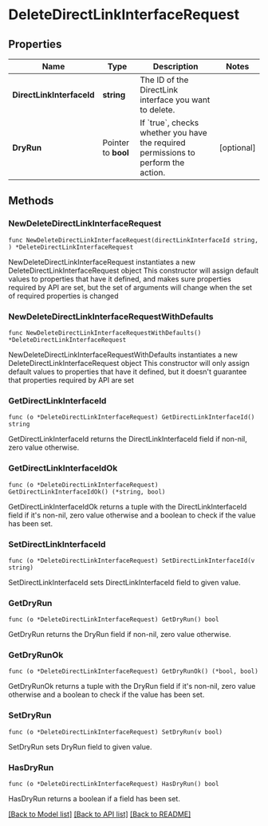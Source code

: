 # DeleteDirectLinkInterfaceRequest

## Properties

Name | Type | Description | Notes
------------ | ------------- | ------------- | -------------
**DirectLinkInterfaceId** | **string** | The ID of the DirectLink interface you want to delete. | 
**DryRun** | Pointer to **bool** | If &#x60;true&#x60;, checks whether you have the required permissions to perform the action. | [optional] 

## Methods

### NewDeleteDirectLinkInterfaceRequest

`func NewDeleteDirectLinkInterfaceRequest(directLinkInterfaceId string, ) *DeleteDirectLinkInterfaceRequest`

NewDeleteDirectLinkInterfaceRequest instantiates a new DeleteDirectLinkInterfaceRequest object
This constructor will assign default values to properties that have it defined,
and makes sure properties required by API are set, but the set of arguments
will change when the set of required properties is changed

### NewDeleteDirectLinkInterfaceRequestWithDefaults

`func NewDeleteDirectLinkInterfaceRequestWithDefaults() *DeleteDirectLinkInterfaceRequest`

NewDeleteDirectLinkInterfaceRequestWithDefaults instantiates a new DeleteDirectLinkInterfaceRequest object
This constructor will only assign default values to properties that have it defined,
but it doesn't guarantee that properties required by API are set

### GetDirectLinkInterfaceId

`func (o *DeleteDirectLinkInterfaceRequest) GetDirectLinkInterfaceId() string`

GetDirectLinkInterfaceId returns the DirectLinkInterfaceId field if non-nil, zero value otherwise.

### GetDirectLinkInterfaceIdOk

`func (o *DeleteDirectLinkInterfaceRequest) GetDirectLinkInterfaceIdOk() (*string, bool)`

GetDirectLinkInterfaceIdOk returns a tuple with the DirectLinkInterfaceId field if it's non-nil, zero value otherwise
and a boolean to check if the value has been set.

### SetDirectLinkInterfaceId

`func (o *DeleteDirectLinkInterfaceRequest) SetDirectLinkInterfaceId(v string)`

SetDirectLinkInterfaceId sets DirectLinkInterfaceId field to given value.


### GetDryRun

`func (o *DeleteDirectLinkInterfaceRequest) GetDryRun() bool`

GetDryRun returns the DryRun field if non-nil, zero value otherwise.

### GetDryRunOk

`func (o *DeleteDirectLinkInterfaceRequest) GetDryRunOk() (*bool, bool)`

GetDryRunOk returns a tuple with the DryRun field if it's non-nil, zero value otherwise
and a boolean to check if the value has been set.

### SetDryRun

`func (o *DeleteDirectLinkInterfaceRequest) SetDryRun(v bool)`

SetDryRun sets DryRun field to given value.

### HasDryRun

`func (o *DeleteDirectLinkInterfaceRequest) HasDryRun() bool`

HasDryRun returns a boolean if a field has been set.


[[Back to Model list]](../README.md#documentation-for-models) [[Back to API list]](../README.md#documentation-for-api-endpoints) [[Back to README]](../README.md)


